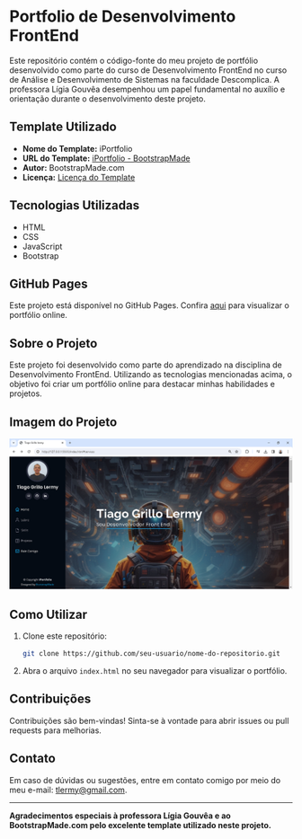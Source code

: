# Portfolio de Desenvolvimento FrontEnd

Este repositório contém o código-fonte do meu projeto de portfólio desenvolvido como parte do curso de Desenvolvimento FrontEnd no curso de Análise e Desenvolvimento de Sistemas na faculdade Descomplica. A professora Lígia Gouvêa desempenhou um papel fundamental no auxílio e orientação durante o desenvolvimento deste projeto.

## Template Utilizado
- **Nome do Template:** iPortfolio
- **URL do Template:** [iPortfolio - BootstrapMade](https://bootstrapmade.com/iportfolio-bootstrap-portfolio-websites-template/)
- **Autor:** BootstrapMade.com
- **Licença:** [Licença do Template](https://bootstrapmade.com/license/)

## Tecnologias Utilizadas
- HTML
- CSS
- JavaScript
- Bootstrap

## GitHub Pages
Este projeto está disponível no GitHub Pages. Confira [aqui](colocar-o-link-do-github-pages) para visualizar o portfólio online.

## Sobre o Projeto
Este projeto foi desenvolvido como parte do aprendizado na disciplina de Desenvolvimento FrontEnd. Utilizando as tecnologias mencionadas acima, o objetivo foi criar um portfólio online para destacar minhas habilidades e projetos.

## Imagem do Projeto
<div align=center">
<img src="./assets/img/captura-do-site.PNG">
</div>

## Como Utilizar
1. Clone este repositório:
   ```bash
   git clone https://github.com/seu-usuario/nome-do-repositorio.git
   ```
2. Abra o arquivo `index.html` no seu navegador para visualizar o portfólio.

## Contribuições
Contribuições são bem-vindas! Sinta-se à vontade para abrir issues ou pull requests para melhorias.

## Contato
Em caso de dúvidas ou sugestões, entre em contato comigo por meio do meu e-mail: tlermy@gmail.com.

---

**Agradecimentos especiais à professora Lígia Gouvêa e ao BootstrapMade.com pelo excelente template utilizado neste projeto.**

